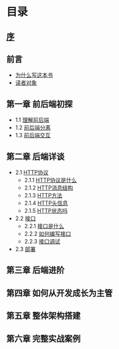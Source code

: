 # 目录

## [序](preface/index.md)

## 前言
- [为什么写这本书](introduction/why_write.md)
- [读者对象](introduction/reader.md)

## 第一章 前后端初探
- 1.1 [理解前后端](front_backend/understand.md)
- 1.2 [前后端分离](front_backend/separate.md)
- 1.3 [前后端交互](front_backend/interaction.md)

## 第二章 后端详谈
- 2.1 [HTTP协议](backend/http/index.md)
	- 2.1.1 [HTTP协议是什么](backend/http/index.md)
	- 2.1.2 [HTTP消息结构](backend/http/index.md)
	- 2.1.3 [HTTP方法](backend/http/index.md)
	- 2.1.4 [HTTP头信息](backend/http/index.md)
	- 2.1.5 [HTTP状态吗](backend/http/index.md)
- 2.2 [接口](backend/interface/index.md)
	- 2.2.1 [接口是什么](backend/interface/definition.md)
	- 2.2.2 [如何编写接口](backend/interface/write.md)
	- 2.2.3 [接口调试](backend/interface/debugging.md)
- 2.3 [部署](backend/interface/index.md)

## 第三章 后端进阶

## 第四章 如何从开发成长为主管

## 第五章 整体架构搭建

## 第六章 完整实战案例
